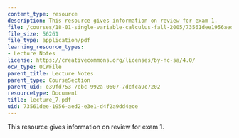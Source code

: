 ```yaml
---
content_type: resource
description: This resource gives information on review for exam 1.
file: /courses/18-01-single-variable-calculus-fall-2005/73561dee1956aed2e3e1d4f2a9dd4ece_lecture_7.pdf
file_size: 56261
file_type: application/pdf
learning_resource_types:
- Lecture Notes
license: https://creativecommons.org/licenses/by-nc-sa/4.0/
ocw_type: OCWFile
parent_title: Lecture Notes
parent_type: CourseSection
parent_uid: e39fd753-7ebc-992a-0607-7dcfca9c7202
resourcetype: Document
title: lecture_7.pdf
uid: 73561dee-1956-aed2-e3e1-d4f2a9dd4ece
---
```

This resource gives information on review for exam 1.